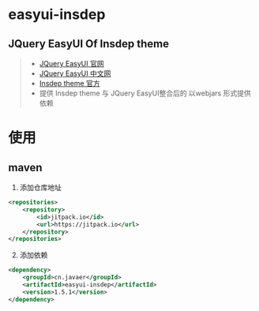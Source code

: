 # easyui-insdep
JQuery EasyUI Of Insdep theme
------
> * [JQuery EasyUI 官网](http://www.jeasyui.com/index.php)
> * [JQuery EasyUI 中文网](http://www.jeasyui.net/)
> * [Insdep theme 官方](https://www.insdep.com/)
> * 提供 Insdep theme 与 JQuery EasyUI整合后的 以webjars 形式提供依赖

# 使用
## maven
1. 添加仓库地址
```xml
<repositories>
    <repository>
        <id>jitpack.io</id>
        <url>https://jitpack.io</url>
    </repository>
</repositories>
```

2. 添加依赖
```xml
<dependency>
    <groupId>cn.javaer</groupId>
    <artifactId>easyui-insdep</artifactId>
    <version>1.5.1</version>
</dependency>
```

